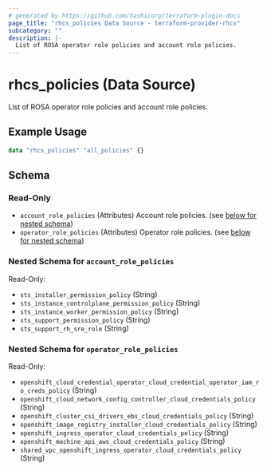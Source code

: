 ```yaml
---
# generated by https://github.com/hashicorp/terraform-plugin-docs
page_title: "rhcs_policies Data Source - terraform-provider-rhcs"
subcategory: ""
description: |-
  List of ROSA operator role policies and account role policies.
---
```


# rhcs_policies (Data Source)

List of ROSA operator role policies and account role policies.

## Example Usage

```terraform
data "rhcs_policies" "all_policies" {}
```

<!-- schema generated by tfplugindocs -->
## Schema

### Read-Only

- `account_role_policies` (Attributes) Account role policies. (see [below for nested schema](#nestedatt--account_role_policies))
- `operator_role_policies` (Attributes) Operator role policies. (see [below for nested schema](#nestedatt--operator_role_policies))

<a id="nestedatt--account_role_policies"></a>
### Nested Schema for `account_role_policies`

Read-Only:

- `sts_installer_permission_policy` (String)
- `sts_instance_controlplane_permission_policy` (String)
- `sts_instance_worker_permission_policy` (String)
- `sts_support_permission_policy` (String)
- `sts_support_rh_sre_role` (String)


<a id="nestedatt--operator_role_policies"></a>
### Nested Schema for `operator_role_policies`

Read-Only:

- `openshift_cloud_credential_operator_cloud_credential_operator_iam_ro_creds_policy` (String)
- `openshift_cloud_network_config_controller_cloud_credentials_policy` (String)
- `openshift_cluster_csi_drivers_ebs_cloud_credentials_policy` (String)
- `openshift_image_registry_installer_cloud_credentials_policy` (String)
- `openshift_ingress_operator_cloud_credentials_policy` (String)
- `openshift_machine_api_aws_cloud_credentials_policy` (String)
- `shared_vpc_openshift_ingress_operator_cloud_credentials_policy` (String)
